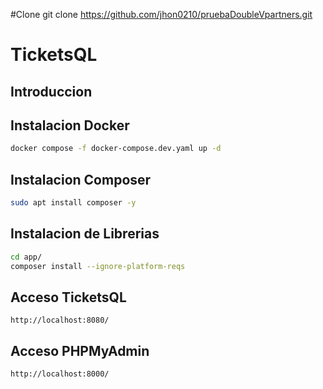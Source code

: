 #Clone
git clone https://github.com/jhon0210/pruebaDoubleVpartners.git

# TicketsQL

## Introduccion

## Instalacion Docker

```bash
docker compose -f docker-compose.dev.yaml up -d
```

## Instalacion Composer

```bash
sudo apt install composer -y
```

## Instalacion de Librerias

```bash
cd app/
composer install --ignore-platform-reqs
```

## Acceso TicketsQL

```
http://localhost:8080/
```

## Acceso PHPMyAdmin

```
http://localhost:8000/
```
